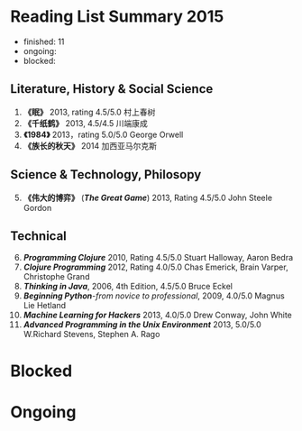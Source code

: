 Reading List Summary 2015
========================

* finished: 11
* ongoing: 
* blocked: 

## Literature, History & Social Science
1. **《眠》** 2013, rating 4.5/5.0 村上春树
2. **《千纸鹤》** 2013, 4.5/4.5 川端康成
3. **《1984》** 2013，rating 5.0/5.0 George Orwell
4. **《族长的秋天》** 2014  加西亚马尔克斯

## Science & Technology, Philosopy
5. **《伟大的博弈》** (***The Great Game***) 2013, Rating 4.5/5.0  John Steele Gordon

## Technical
6. ***Programming Clojure*** 2010, Rating 4.5/5.0 Stuart Halloway, Aaron Bedra 
7. ***Clojure Programming*** 2012, Rating 4.0/5.0 Chas Emerick, Brain Varper, Christophe Grand
8. ***Thinking in Java***, 2006, 4th Edition, 4.5/5.0 Bruce Eckel 
9. ***Beginning Python***-*from novice to professional*, 2009, 4.0/5.0 Magnus Lie Hetland
10. ***Machine Learning for Hackers*** 2013, 4.0/5.0 Drew Conway, John White
11. ***Advanced Programming in the Unix Environment*** 2013, 5.0/5.0 W.Richard Stevens, Stephen A. Rago 

# Blocked

# Ongoing
